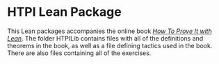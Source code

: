 # HTPI Lean Package

This Lean packages accompanies the online book [*How To Prove It with Lean*](https://djvelleman.github.io/HTPIwL/).  The folder HTPILib contains files with all of the definitions and theorems in the book, as well as a file defining tactics used in the book.  There are also files containing all of the exercises.
